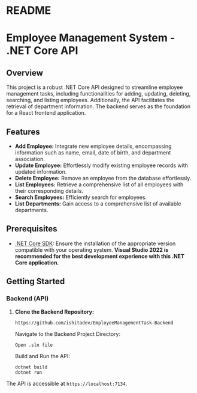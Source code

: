 # README

# Employee Management System - .NET Core API

## Overview

This project is a robust .NET Core API designed to streamline employee management tasks, including functionalities for adding, updating, deleting, searching, and listing employees. Additionally, the API facilitates the retrieval of department information. The backend serves as the foundation for a React frontend application.

## Features

- **Add Employee:** Integrate new employee details, encompassing information such as name, email, date of birth, and department association.
- **Update Employee:** Effortlessly modify existing employee records with updated information.
- **Delete Employee:** Remove an employee from the database effortlessly.
- **List Employees:** Retrieve a comprehensive list of all employees with their corresponding details.
- **Search Employees:** Efficiently search for employees.
- **List Departments:** Gain access to a comprehensive list of available departments.

## Prerequisites


- [.NET Core SDK](https://dotnet.microsoft.com/download): Ensure the installation of the appropriate version compatible with your operating system. **Visual Studio 2022 is recommended for the best development experience with this .NET Core application.**

## Getting Started

### Backend (API)

1. **Clone the Backend Repository:**
    ````
   https://github.com/ishitadev/EmployeeManagementTask-Backend
    ````
    Navigate to the Backend Project Directory:
    ````
    Open .sln file
    ````
    Build and Run the API:
    ````
    dotnet build
    dotnet run
    ````
The API is accessible at ```https://localhost:7134```.
